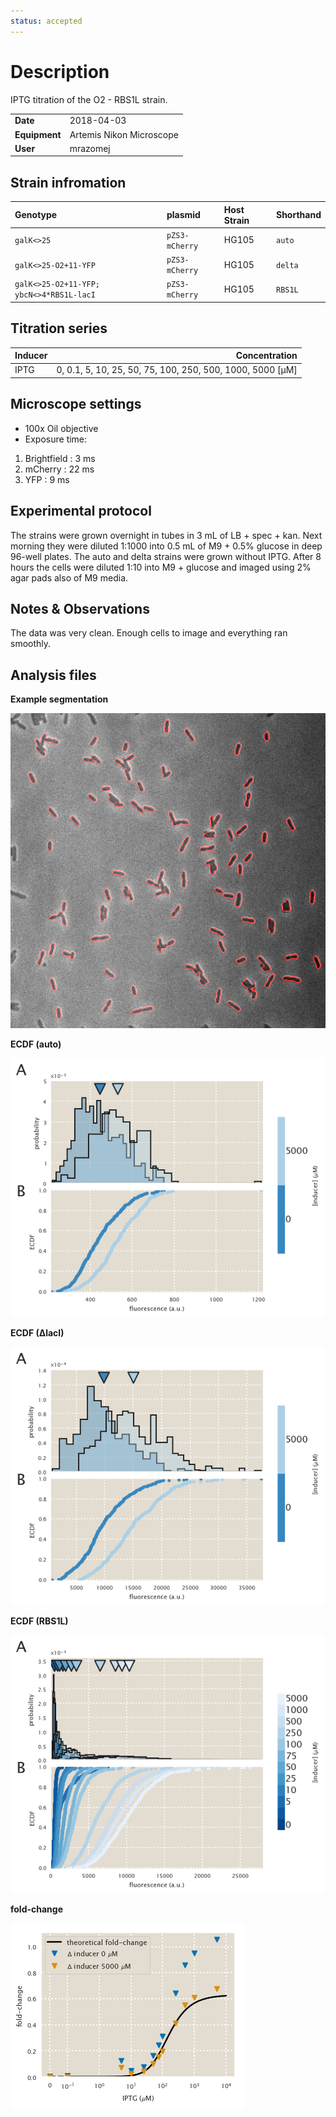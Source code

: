 ```yaml
---
status: accepted
---
```


# Description
IPTG titration of the O2 - RBS1L strain.

| | |
|-|-|
| __Date__ | 2018-04-03 |
| __Equipment__ | Artemis Nikon Microscope |
| __User__ | mrazomej |

## Strain infromation
| Genotype | plasmid | Host Strain | Shorthand |
| :------- | :------ | :---------- | :-------- |
| `galK<>25` | `pZS3-mCherry` | HG105 | `auto` |
| `galK<>25-O2+11-YFP` | `pZS3-mCherry` | HG105 | `delta` |
| `galK<>25-O2+11-YFP; ybcN<>4*RBS1L-lacI` | `pZS3-mCherry` | HG105 | `RBS1L` |

## Titration series
| Inducer | Concentration |
| :------ | ------------: |
| IPTG | 0, 0.1, 5, 10, 25, 50, 75, 100, 250, 500, 1000, 5000 [µM] |

## Microscope settings

* 100x Oil objective
* Exposure time:
1. Brightfield : 3 ms
2. mCherry : 22 ms
3. YFP : 9 ms

## Experimental protocol

The strains were grown overnight in tubes in 3 mL of LB + spec + kan.
Next morning they were diluted 1:1000 into 0.5 mL of M9 + 0.5% glucose
in deep 96-well plates.
The auto and delta strains were grown without IPTG.
After 8 hours the cells were diluted 1:10 into M9 + glucose and imaged
using 2% agar pads also of M9 media.

## Notes & Observations
The data was very clean. Enough cells to image and everything ran smoothly.

## Analysis files

**Example segmentation**

![](outdir/example_segmentation.png)

**ECDF (auto)**

![](outdir/auto_fluor_ecdf.png)

**ECDF (∆lacI)**

![](outdir/delta_fluor_ecdf.png)

**ECDF (RBS1L)**

![](outdir/exp_fluor_ecdf.png)

**fold-change**

![](outdir/fold_change.png)
